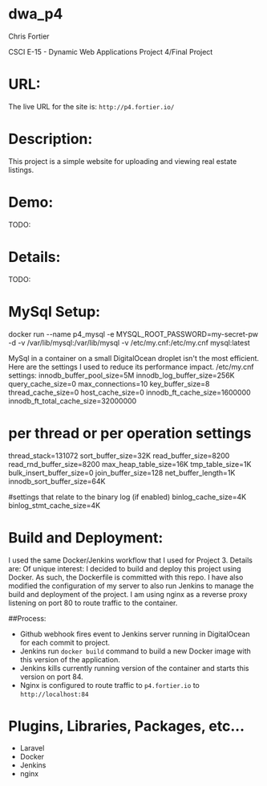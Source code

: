 # dwa_p4

Chris Fortier

CSCI E-15 - Dynamic Web Applications Project 4/Final Project

# URL:
The live URL for the site is: `http://p4.fortier.io/`

# Description:
This project is a simple website for uploading and viewing real estate listings.

# Demo:
TODO:

# Details:
TODO:

# MySql Setup:
docker run --name p4_mysql -e MYSQL_ROOT_PASSWORD=my-secret-pw -d -v /var/lib/mysql:/var/lib/mysql -v /etc/my.cnf:/etc/my.cnf mysql:latest

MySql in a container on a small DigitalOcean droplet isn't the most efficient. Here are the settings I used to reduce its performance impact.
/etc/my.cnf settings:
innodb_buffer_pool_size=5M
innodb_log_buffer_size=256K
query_cache_size=0
max_connections=10
key_buffer_size=8
thread_cache_size=0
host_cache_size=0
innodb_ft_cache_size=1600000
innodb_ft_total_cache_size=32000000

# per thread or per operation settings
thread_stack=131072
sort_buffer_size=32K
read_buffer_size=8200
read_rnd_buffer_size=8200
max_heap_table_size=16K
tmp_table_size=1K
bulk_insert_buffer_size=0
join_buffer_size=128
net_buffer_length=1K
innodb_sort_buffer_size=64K

#settings that relate to the binary log (if enabled)
binlog_cache_size=4K
binlog_stmt_cache_size=4K

# Build and Deployment:
I used the same Docker/Jenkins workflow that I used for Project 3. Details are:
Of unique interest: I decided to build and deploy this project using Docker. As such, the Dockerfile is committed with this repo. I have also modified the configuration of my server to also run Jenkins to manage the build and deployment of the project. I am using nginx as a reverse proxy listening on port 80 to route traffic to the container.

##Process:
* Github webhook fires event to Jenkins server running in DigitalOcean for each commit to project.
* Jenkins run `docker build` command to build a new Docker image with this version of the application.
* Jenkins kills currently running version of the container and starts this version on port 84.
* Nginx is configured to route traffic to `p4.fortier.io` to `http://localhost:84`

# Plugins, Libraries, Packages, etc...
* Laravel
* Docker
* Jenkins
* nginx
